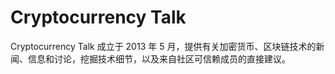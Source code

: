 # Cryptocurrency Talk

Cryptocurrency Talk 成立于 2013 年 5 月，提供有关加密货币、区块链技术的新闻、信息和讨论，挖掘技术细节，以及来自社区可信赖成员的直接建议。


